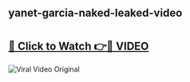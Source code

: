 ## yanet-garcia-naked-leaked-video 

# <h2><a href="http://freeplayer.one?title=yanet-garcia-naked-leaked-video&ref=21J">🔗 Click to Watch 👉🔴 VIDEO</a></h2>

<a href="http://freeplayer.one?title=yanet-garcia-naked-leaked-video&ref=21J" rel="nofollow" data-target="animated-image.originalLink"><img src="https://i.ibb.co.com/xMMVF88/686577567.gif" alt="Viral Video Original" style="max-width: 100%; display: inline-block;" data-target="animated-image.originalImage"></a>

